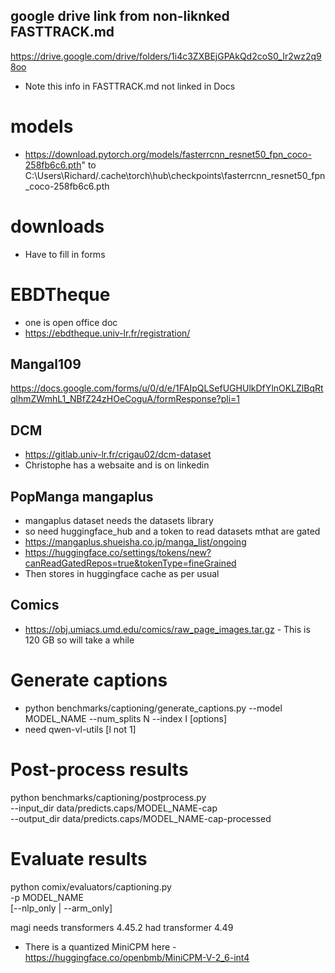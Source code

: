 

## google drive link from non-liknked FASTTRACK.md
https://drive.google.com/drive/folders/1i4c3ZXBEjGPAkQd2coS0_Ir2wz2q98oo

- Note this info in FASTTRACK.md not linked in Docs

# models
- https://download.pytorch.org/models/fasterrcnn_resnet50_fpn_coco-258fb6c6.pth" to C:\Users\Richard/.cache\torch\hub\checkpoints\fasterrcnn_resnet50_fpn_coco-258fb6c6.pth

# downloads
- Have to fill in forms 
# EBDTheque
- one is open office doc
- https://ebdtheque.univ-lr.fr/registration/

## Mangal109
https://docs.google.com/forms/u/0/d/e/1FAIpQLSefUGHUlkDfYlnOKLZlBqRtqlhmZWmhL1_NBfZ24zHOeCoguA/formResponse?pli=1
## DCM
- https://gitlab.univ-lr.fr/crigau02/dcm-dataset
- Christophe has a websaite and is on linkedin
## PopManga mangaplus
- mangaplus dataset needs the datasets library
- so need huggingface_hub and a token to read datasets mthat are gated
- https://mangaplus.shueisha.co.jp/manga_list/ongoing
- https://huggingface.co/settings/tokens/new?canReadGatedRepos=true&tokenType=fineGrained
- Then stores in huggingface cache as per usual

## Comics
- https://obj.umiacs.umd.edu/comics/raw_page_images.tar.gz
        - This is 120 GB so will take a while

# Generate captions
- python benchmarks/captioning/generate_captions.py  --model MODEL_NAME  --num_splits N --index I      [options]
- need qwen-vl-utils [l not 1]
# Post-process results
python benchmarks/captioning/postprocess.py \
        --input_dir data/predicts.caps/MODEL_NAME-cap \
        --output_dir data/predicts.caps/MODEL_NAME-cap-processed
# Evaluate results
python comix/evaluators/captioning.py \
        -p MODEL_NAME \
        [--nlp_only | --arm_only]

magi needs transformers 4.45.2
had transformer 4.49        

- There is a quantized MiniCPM here
        - https://huggingface.co/openbmb/MiniCPM-V-2_6-int4